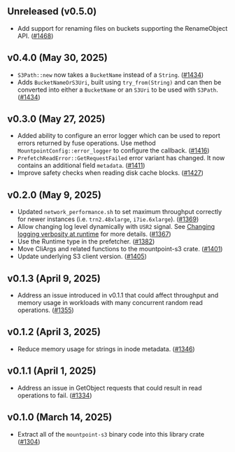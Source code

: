 ## Unreleased (v0.5.0)

* Add support for renaming files on buckets supporting the RenameObject API. ([#1468](https://github.com/awslabs/mountpoint-s3/pull/1468))

## v0.4.0 (May 30, 2025)

* `S3Path::new` now takes a `BucketName` instead of a `String`. ([#1434](https://github.com/awslabs/mountpoint-s3/pull/1434))
* Adds `BucketNameOrS3Uri`, built using `try_from(String)` and can then be converted into either a `BucketName` or an `S3Uri` to be used with `S3Path`. ([#1434](https://github.com/awslabs/mountpoint-s3/pull/1434))

## v0.3.0 (May 27, 2025)

* Added ability to configure an error logger which can be used to report errors returned by fuse operations. Use method `MountpointConfig::error_logger` to configure the callback. ([#1416](https://github.com/awslabs/mountpoint-s3/pull/1416))
* `PrefetchReadError::GetRequestFailed` error variant has changed. It now contains an additional field `metadata`. ([#1411](https://github.com/awslabs/mountpoint-s3/pull/1411))
* Improve safety checks when reading disk cache blocks. ([#1427](https://github.com/awslabs/mountpoint-s3/pull/1427))

## v0.2.0 (May 9, 2025)

* Updated `network_performance.sh` to set maximum throughput correctly for newer instances (i.e. `trn2.48xlarge`, `i7ie.6xlarge`).
  ([#1369](https://github.com/awslabs/mountpoint-s3/pull/1369))
* Allow changing log level dynamically with `USR2` signal. See [Changing logging verbosity at runtime](https://github.com/awslabs/mountpoint-s3/blob/main/doc/LOGGING.md#changing-logging-verbosity-at-runtime) for more details. ([#1367](https://github.com/awslabs/mountpoint-s3/pull/1367))
* Use the Runtime type in the prefetcher. ([#1382](https://github.com/awslabs/mountpoint-s3/pull/1382))
* Move CliArgs and related functions to the mountpoint-s3 crate. ([#1401](https://github.com/awslabs/mountpoint-s3/pull/1401))
* Update underlying S3 client version. ([#1405](https://github.com/awslabs/mountpoint-s3/pull/1405/))

## v0.1.3 (April 9, 2025)

* Address an issue introduced in v0.1.1 that could affect throughput and memory usage in
  workloads with many concurrent random read operations.
  ([#1355](https://github.com/awslabs/mountpoint-s3/pull/1355))

## v0.1.2 (April 3, 2025)

* Reduce memory usage for strings in inode metadata.
  ([#1346](https://github.com/awslabs/mountpoint-s3/pull/1346))

## v0.1.1 (April 1, 2025)

* Address an issue in GetObject requests that could result in read operations to fail.
  ([#1334](https://github.com/awslabs/mountpoint-s3/pull/1334))

## v0.1.0 (March 14, 2025)

* Extract all of the `mountpoint-s3` binary code into this library crate
  ([#1304](https://github.com/awslabs/mountpoint-s3/pull/1304))
